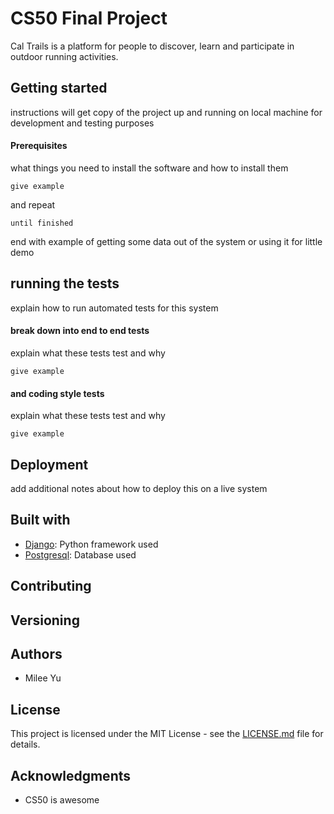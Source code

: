 # CS50 Final Project
Cal Trails is a platform for people to discover, learn and participate in outdoor running activities.

## Getting started
instructions will get copy of the project up and running on local machine for development and testing purposes

#### Prerequisites
what things you need to install the software and how to install them
```
give example
```
and repeat
```
until finished
```
end with example of getting some data out of the system or using it for little demo

## running the tests
explain how to run automated tests for this system

#### break down into end to end tests
explain what these tests test and why
```
give example
```
#### and coding style tests
explain what these tests test and why
```
give example
```

## Deployment
add additional notes about how to deploy this on a live system

## Built with
* [Django](#): Python framework used
* [Postgresql](#): Database used

## Contributing

## Versioning

## Authors
* Milee Yu

## License
This project is licensed under the MIT License - see the [LICENSE.md](https://gist.github.com/PurpleBooth/LICENSE.md) file for details.

## Acknowledgments
* CS50 is awesome
